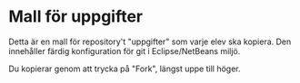Mall för uppgifter
==================

Detta är en mall för repository't "uppgifter" som varje elev ska kopiera.
Den innehåller färdig konfiguration för git i Eclipse/NetBeans miljö.

Du kopierar genom att trycka på "Fork", längst uppe till höger.
